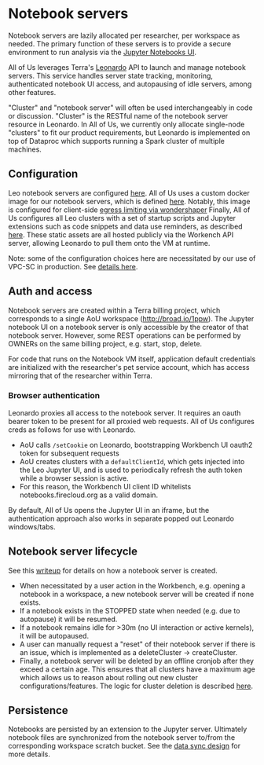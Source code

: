 # Notebook servers

Notebook servers are lazily allocated per researcher, per workspace as needed.
The primary function of these servers is to provide a secure environment to
run analysis via the [Jupyter Notebooks UI](https://jupyter.org).

All of Us leverages Terra's [Leonardo](https://github.com/DataBiosphere/leonardo)
API to launch and manage notebook servers. This service handles server state
tracking, monitoring, authenticated notebook UI access, and autopausing of idle
servers, among other features.

"Cluster" and "notebook server" will often be used interchangeably in code or
discussion. "Cluster" is the RESTful name of the notebook server resource in
Leonardo. In All of Us, we currently only allocate single-node "clusters" to fit
our product requirements, but Leonardo is implemented on top of Dataproc which
supports running a Spark cluster of multiple machines.

## Configuration

Leo notebook servers are configured [here](https://github.com/all-of-us/workbench/blob/30db5b4a2f4b255f3ddeec9d80f7abda7d4eac99/api/src/main/java/org/pmiops/workbench/api/OfflineClusterController.java#L53-L68).
All of Us uses a custom docker image for our notebook servers, which is defined
[here](https://github.com/DataBiosphere/terra-docker/tree/master/terra-jupyter-aou).
Notably, this image is configured for client-side [egress limiting via wondershaper](https://docs.google.com/document/d/1SO77UGE41lH5ffa0Gg6KoiMszc6I33dIbm48sA-_5-U/edit)
Finally, All of Us configures all Leo clusters with a set of startup scripts and
Jupyter extensions such as code snippets and data use reminders, as described
[here](../cluster-resources). These static assets are all hosted publicly via
the Workench API server, allowing Leonardo to pull them onto the VM at runtime.

Note: some of the configuration choices here are necessitated by our use of
VPC-SC in production. See [details here](https://docs.google.com/document/d/1BLfrlNC6UpZuTU38QNBXrFcqIHewAx0i2mYaP3GIrV0/edit).

## Auth and access

Notebook servers are created within a Terra billing project, which corresponds
to a single AoU workspace (http://broad.io/1ppw). The Jupyter notebook UI on a
notebook server is only accessible by the creator of that notebook server.
However, some REST operations can be performed by OWNERs on the same billing
project, e.g. start, stop, delete.

For code that runs on the Notebook VM itself, application default credentials
are initialized with the researcher's pet service account, which has access
mirroring that of the researcher within Terra.

### Browser authentication

Leonardo proxies all access to the notebook server. It requires an oauth bearer
token to be present for all proxied web requests. All of Us configures creds
as follows for use with Leonardo.

- AoU calls `/setCookie` on Leonardo, bootstrapping Workbench UI oauth2 token
  for subsequent requests
- AoU creates clusters with a `defaultClientId`, which gets injected into the
  Leo Jupyter UI, and is used to periodically refresh the auth token while a
  browser session is active.
- For this reason, the Workbench UI client ID whitelists notebooks.firecloud.org
  as a valid domain.

By default, All of Us opens the Jupyter UI in an iframe, but the authentication
approach also works in separate popped out Leonardo windows/tabs.

## Notebook server lifecycle

See this [writeup](https://github.com/all-of-us/workbench/blob/094523134b66952e17a35d9a60970c046615eb05/ui/src/app/utils/cluster-initializer.tsx#L93-L109)
for details on how a notebook server is created.

- When necessitated by a user action in the Workbench, e.g. opening a notebook
  in a workspace, a new notebook server will be created if none exists.
- If a notebook exists in the STOPPED state when needed (e.g. due to autopause)
  it will be resumed.
- If a notebook remains idle for >30m (no UI interaction or active kernels), it
  will be autopaused.
- A user can manually request a "reset" of their notebook server if there is an
  issue, which is implemented as a deleteCluster -> createCluster.
- Finally, a notebook server will be deleted by an offline cronjob after they
  exceed a certain age. This ensures that all clusters have a maximum age which
  allows us to reason about rolling out new cluster configurations/features. The
  logic for cluster deletion is described [here](https://github.com/all-of-us/workbench/blob/30db5b4a2f4b255f3ddeec9d80f7abda7d4eac99/api/src/main/java/org/pmiops/workbench/api/OfflineClusterController.java#L53-L68).

## Persistence

Notebooks are persisted by an extension to the Jupyter server. Ultimately
notebook files are synchronized from the notebook server to/from the
corresponding workspace scratch bucket. See the [data sync design](
https://docs.google.com/document/d/1rTq3DwsB2h7l_9f2I5pcpa9Z-PJJkMBw7APBqYs1NW8/edit)
for more details.
